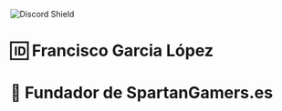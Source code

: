 ![Discord Shield](https://discord.com/api/guilds/606545838289846280/widget.png?style=shield)

# 🆔  Francisco Garcia López
# 🔱  Fundador de SpartanGamers.es
